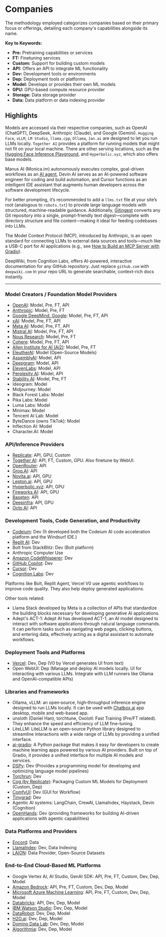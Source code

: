 # Companies

The methodology employed categorizes companies based on their primary focus or offerings, detailing each company's capabilities alongside its name.

**Key to Keywords:**  
- **Pre:** Pretraining capabilities or services  
- **FT:** Finetuning services  
- **Custom:** Support for building custom models  
- **API:** Offers an API to integrate ML functionality  
- **Dev:** Development tools or environments  
- **Dep:** Deployment tools or platforms  
- **Model:** Develops or provides their own ML models  
- **GPU:** GPU-based compute resource provider  
- **Storage:** Data storage provider  
- **Data:** Data platform or data indexing provider

## Highlights

Models are accessed via their respective companies, such as OpenAI (ChatGPT), DeepSeek, Anthropic (Claude), and Google (Gemini). `Hugging Face`, `vLLM`, `LM Studio`, `llama.cpp`, `Ollama`, `Jan.ai` are designed to let you run LLMs locally. `Together AI` provides a platform for running models that might not fit on your local machine. There are other serving locations, such as the [Hugging Face Inference Playground](https://huggingface.co/spaces/huggingface/inference-playground), and `Hyperbolic.xyz`, which also offers base models. 

Manus AI (Monica.im) autonomously executes complex, goal-driven workflows as an [AI agent](https://huggingface.co/blog/LLMhacker/manus-ai-best-ai-agent), Devin AI serves as an AI-powered software engineer for coding and build automation, and Cursor functions as an intelligent IDE assistant that augments human developers across the software development lifecycle.

For better prompting, it’s recommended to add a `llms.txt` file at your site’s root (analogous to `robots.txt`) to provide large language models with structured, machine-readable guidance. Additionally, [Gitingest](https://gitingest.com) converts any Git repository into a single, prompt-friendly text digest—complete with directory structure and file content—making it ideal for feeding codebases into LLMs.


The Model Context Protocol (MCP), introduced by Anthropic, is an open standard for connecting LLMs to external data sources and tools—much like a USB-C port for AI applications (e.g., see [How to Build an MCP Server with Gradio](https://huggingface.co/blog/gradio-mcp)).

DeepWiki, from Cognition Labs, offers AI-powered, interactive documentation for any GitHub repository. Just replace `github.com` with `deepwiki.com` in your repo URL to generate searchable, context-rich docs instantly.

---

### Model Creators / Foundation Model Providers

- [OpenAI](https://openai.com/): Model, Pre, FT, API  
- [Anthropic](https://www.anthropic.com/): Model, Pre, FT  
- [Google DeepMind, Google](https://www.deepmind.com/): Model, Pre, FT, API  
- [xAI](https://x.ai/): Model, Pre, FT, API  
- [Meta AI](https://ai.meta.com/): Model, Pre, FT, API  
- [Mistral AI](https://mistral.ai/): Model, Pre, FT, API  
- [Nous Research](https://www.nousresearch.com/): Model, Pre, FT  
- [Cohere](https://cohere.com/): Model, Pre, FT, API  
- [Allen Institute for AI (Ai2)](https://allenai.org/): Model, Pre, FT  
- [EleutherAI](https://www.eleuther.ai/): Model (Open-Source Models)  
- [AssemblyAI](https://www.assemblyai.com/): Model, API  
- [Deepgram](https://deepgram.com/): Model, API  
- [ElevenLabs](https://elevenlabs.io/): Model, API  
- [Perplexity AI](https://www.perplexity.ai/): Model, API
- [Stability AI](https://stability.ai/): Model, Pre, FT  
- Ideogram: Model
- Midjourney: Model
- Black Forest Labs: Model
- Pika Labs: Model
- Luma Labs: Model
- Minimax: Model
- Tencent AI Lab: Model
- ByteDance (owns TikTok): Model
- Inflection AI: Model
- Character.AI: Model


### API/Inference Providers

- [Replicate](https://replicate.com/): API, GPU, Custom
- [Together AI](https://together.xyz/): API, FT, Custom, GPU. Also finetune by WebUI.
- [OpenRouter](https://openrouter.ai/): API
- [Groq.AI](https://groq.com/): API  
- [Novita.ai](https://novita.ai/): API, GPU 
- [Lepton.ai](https://lepton.ai/): API, GPU
- [Hyperbolic.xyz](https://hyperbolic.xyz/): API, GPU  
- [Fireworks AI](https://fireworks.ai/): API, GPU  
- [Baseten](https://www.baseten.co/): API  
- [Deepinfra](https://deepinfra.com/): API, GPU
- [Octo AI](https://octoai.com/): API

### Development Tools, Code Generation, and Productivity

- [Codeium](https://www.codeium.com/): Dev (It developed both the Codeium AI code acceleration platform and the Windsurf IDE.)
- [Replit AI](https://replit.com/): Dev
- Bolt from StackBlitz: Dev (Bolt platform)
- Anthropic Computer Use
- [Amazon CodeWhisperer](https://aws.amazon.com/codewhisperer/): Dev
- [GitHub Copilot](https://github.com/features/copilot): Dev  
- [Cursor](https://www.cursor.com/): Dev
- [Cognition Labs](https://www.cognitionlabs.ai/): Dev  

Platforms like Bolt, Replit Agent, Vercel V0 use agentic workflows to improve code quality. They also help deploy generated applications. 

Other tools related:

- Llama Stack developed by Meta is a collection of APIs that standardize the building blocks necessary for developing generative AI applications.
- Adept's ACT-1: Adept AI has developed ACT-1, an AI model designed to interact with software applications through natural language commands.  It can perform tasks such as navigating web pages, clicking buttons, and entering data, effectively acting as a digital assistant to automate workflows.

### Deployment Tools and Platforms

- [Vercel](https://vercel.com/): Dev, Dep (V0 by Vercel generates UI from text)
- Open WebUI: Dep (Manage and deploy AI models locally. UI for interacting with various LLMs. Integrate with LLM runners like Ollama and OpenAI-compatible APIs)

### Libraries and Frameworks

- Ollama, vLLM: an open‑source, high‑throughput inference engine designed to run LLMs locally. It can be used with [Chatbox.ai](https://chatboxai.app) app desktop, mobile and web-based app.
- unsloth (Daniel Han), torchtune, Oxolotl: Fast Training (Pre/FT related).  They enhance the speed and efficiency of LLM fine-tuning.
- LiteLLM: LiteLLM is an open-source Python library designed to streamline interactions with a wide range of LLMs by providing a unified interface.
- [ai-gradio](https://github.com/AK391/ai-gradio): A Python package that makes it easy for developers to create machine learning apps powered by various AI providers. Built on top of Gradio, it provides a unified interface for multiple AI models and services.
- [DSPy](https://dspy.ai/): Dev (Provides a programming model for developing and optimizing language model pipelines)  
- [Torchrun](https://pytorch.org/docs/stable/elastic/torchrun.html): Dev  
- [Cog (by Replicate)](https://github.com/replicate/cog): Packaging Custom ML Models for Deployment (Custom, Dep)  
- [ComfyUI](https://comfyui.org/): Dev (GUI for Workflow)  
- [Tinygrad](https://github.com/geohot/tinygrad): Dev  
- Agentic AI systems: LangChain, CrewAI, LlamaIndex, Haystack, Devin (Cognition)
- [OpenHands](https://openhands.ai): Dev (providing frameworks for building AI-driven applications with agentic capabilities)  

### Data Platforms and Providers

- [Encord](https://encord.com/): Data  
- [LlamaIndex](https://www.llamaindex.ai/): Dev, Data Indexing  
- [LAION](https://laion.ai/): Data Provider, Open-Source Datasets

### End-to-End Cloud-Based ML Platforms

- Google Vertex AI, AI Studio, GenAI SDK: API, Pre, FT, Custom, Dev, Dep, Model
- [Amazon Bedrock](https://aws.amazon.com/bedrock/): API, Pre, FT, Custom, Dev, Dep, Model  
- [Microsoft Azure Machine Learning](https://azure.microsoft.com/en-us/services/machine-learning/): API, Pre, FT, Custom, Dev, Dep, Model  
- [Databricks](https://databricks.com/): API, Dev, Dep, Model  
- [IBM Watson Studio](https://www.ibm.com/cloud/watson-studio): Dev, Dep, Model  
- [DataRobot](https://www.datarobot.com/): Dev, Dep, Model  
- [H2O.ai](https://www.h2o.ai/): Dev, Dep, Model  
- [Domino Data Lab](https://www.dominodatalab.com/): Dev, Dep, Model  
- [Algorithmia](https://algorithmia.com/): Dev, Dep, Model
